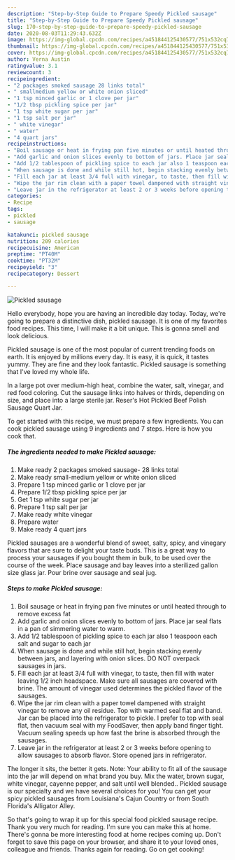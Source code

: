 ```yaml
---
description: "Step-by-Step Guide to Prepare Speedy Pickled sausage"
title: "Step-by-Step Guide to Prepare Speedy Pickled sausage"
slug: 170-step-by-step-guide-to-prepare-speedy-pickled-sausage
date: 2020-08-03T11:29:43.632Z
image: https://img-global.cpcdn.com/recipes/a451844125430577/751x532cq70/pickled-sausage-recipe-main-photo.jpg
thumbnail: https://img-global.cpcdn.com/recipes/a451844125430577/751x532cq70/pickled-sausage-recipe-main-photo.jpg
cover: https://img-global.cpcdn.com/recipes/a451844125430577/751x532cq70/pickled-sausage-recipe-main-photo.jpg
author: Verna Austin
ratingvalue: 3.1
reviewcount: 3
recipeingredient:
- "2 packages smoked sausage 28 links total"
- " smallmedium yellow or white onion sliced"
- "1 tsp minced garlic or 1 clove per jar"
- "1/2 tbsp pickling spice per jar"
- "1 tsp white sugar per jar"
- "1 tsp salt per jar"
- " white vinegar"
- " water"
- "4 quart jars"
recipeinstructions:
- "Boil sausage or heat in frying pan five minutes or until heated through to remove excess fat"
- "Add garlic and onion slices evenly to bottom of jars. Place jar seal flats in a pan of simmering water to warm."
- "Add 1/2 tablespoon of pickling spice to each jar also 1 teaspoon each salt and sugar to each jar"
- "When sausage is done and while still hot, begin stacking evenly between jars, and layering with onion slices. DO NOT overpack sausages in jars."
- "Fill each jar at least 3/4 full with vinegar, to taste, then fill with water leaving 1/2 inch headspace. Make sure all sausages are covered with brine. The amount of vinegar used determines the pickled flavor of the sausages."
- "Wipe the jar rim clean with a paper towel dampened with straight vinegar to remove any oil residue. Top with warmed seal flat and band. Jar can be placed into the refrigerator to pickle. I prefer to top with seal flat, then vacuum seal with my FoodSaver, then apply band finger tight. Vacuum sealing speeds up how fast the brine is absorbed through the sausages."
- "Leave jar in the refrigerator at least 2 or 3 weeks before opening to allow sausages to absorb flavor. Store opened jars in refrigerator."
categories:
- Recipe
tags:
- pickled
- sausage

katakunci: pickled sausage 
nutrition: 209 calories
recipecuisine: American
preptime: "PT40M"
cooktime: "PT32M"
recipeyield: "3"
recipecategory: Dessert

---
```



![Pickled sausage](https://img-global.cpcdn.com/recipes/a451844125430577/751x532cq70/pickled-sausage-recipe-main-photo.jpg)

Hello everybody, hope you are having an incredible day today. Today, we're going to prepare a distinctive dish, pickled sausage. It is one of my favorites food recipes. This time, I will make it a bit unique. This is gonna smell and look delicious.

Pickled sausage is one of the most popular of current trending foods on earth. It is enjoyed by millions every day. It is easy, it is quick, it tastes yummy. They are fine and they look fantastic. Pickled sausage is something that I've loved my whole life.

In a large pot over medium-high heat, combine the water, salt, vinegar, and red food coloring. Cut the sausage links into halves or thirds, depending on size, and place into a large sterile jar. Reser&#39;s Hot Pickled Beef Polish Sausage Quart Jar.


To get started with this recipe, we must prepare a few ingredients. You can cook pickled sausage using 9 ingredients and 7 steps. Here is how you cook that.

<!--inarticleads1-->

##### The ingredients needed to make Pickled sausage:

1. Make ready 2 packages smoked sausage- 28 links total
1. Make ready  small-medium yellow or white onion sliced
1. Prepare 1 tsp minced garlic or 1 clove per jar
1. Prepare 1/2 tbsp pickling spice per jar
1. Get 1 tsp white sugar per jar
1. Prepare 1 tsp salt per jar
1. Make ready  white vinegar
1. Prepare  water
1. Make ready 4 quart jars


Pickled sausages are a wonderful blend of sweet, salty, spicy, and vinegary flavors that are sure to delight your taste buds. This is a great way to process your sausages if you bought them in bulk, to be used over the course of the week. Place sausage and bay leaves into a sterilized gallon size glass jar. Pour brine over sausage and seal jug. 

<!--inarticleads2-->

##### Steps to make Pickled sausage:

1. Boil sausage or heat in frying pan five minutes or until heated through to remove excess fat
1. Add garlic and onion slices evenly to bottom of jars. Place jar seal flats in a pan of simmering water to warm.
1. Add 1/2 tablespoon of pickling spice to each jar also 1 teaspoon each salt and sugar to each jar
1. When sausage is done and while still hot, begin stacking evenly between jars, and layering with onion slices. DO NOT overpack sausages in jars.
1. Fill each jar at least 3/4 full with vinegar, to taste, then fill with water leaving 1/2 inch headspace. Make sure all sausages are covered with brine. The amount of vinegar used determines the pickled flavor of the sausages.
1. Wipe the jar rim clean with a paper towel dampened with straight vinegar to remove any oil residue. Top with warmed seal flat and band. Jar can be placed into the refrigerator to pickle. I prefer to top with seal flat, then vacuum seal with my FoodSaver, then apply band finger tight. Vacuum sealing speeds up how fast the brine is absorbed through the sausages.
1. Leave jar in the refrigerator at least 2 or 3 weeks before opening to allow sausages to absorb flavor. Store opened jars in refrigerator.


The longer it sits, the better it gets. Note: Your ability to fit all of the sausage into the jar will depend on what brand you buy. Mix the water, brown sugar, white vinegar, cayenne pepper, and salt until well blended.. Pickled sausage is our specialty and we have several choices for you! You can get your spicy pickled sausages from Louisiana&#39;s Cajun Country or from South Florida&#39;s Alligator Alley. 

So that's going to wrap it up for this special food pickled sausage recipe. Thank you very much for reading. I'm sure you can make this at home. There's gonna be more interesting food at home recipes coming up. Don't forget to save this page on your browser, and share it to your loved ones, colleague and friends. Thanks again for reading. Go on get cooking!
